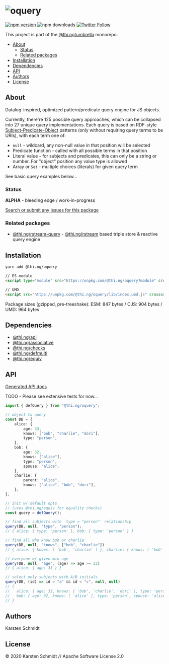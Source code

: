 <!-- This file is generated - DO NOT EDIT! -->

# ![oquery](https://media.thi.ng/umbrella/banners/thing-oquery.svg?e3388565)

[![npm version](https://img.shields.io/npm/v/@thi.ng/oquery.svg)](https://www.npmjs.com/package/@thi.ng/oquery)
![npm downloads](https://img.shields.io/npm/dm/@thi.ng/oquery.svg)
[![Twitter Follow](https://img.shields.io/twitter/follow/thing_umbrella.svg?style=flat-square&label=twitter)](https://twitter.com/thing_umbrella)

This project is part of the
[@thi.ng/umbrella](https://github.com/thi-ng/umbrella/) monorepo.

- [About](#about)
  - [Status](#status)
  - [Related packages](#related-packages)
- [Installation](#installation)
- [Dependencies](#dependencies)
- [API](#api)
- [Authors](#authors)
- [License](#license)

## About

Datalog-inspired, optimized pattern/predicate query engine for JS objects.

Currently, there're 125 possible query approaches, which can be
collapsed into 27 unique query implementations. Each query is based on
RDF-style
[Subject-Predicate-Object](https://www.w3.org/TR/rdf11-primer/#section-triple)
patterns (only without requiring query terms to be URIs), with each term
one of:

- `null` - wildcard, any non-null value in that position will be
  selected
- Predicate function - called with all possible terms in that position
- Literal value - for subjects and predicates, this can only be a string
  or number. For "object" position any value type is allowed
- Array or `Set` - multiple choices (literals) for given query term

See basic query examples below...

### Status

**ALPHA** - bleeding edge / work-in-progress

[Search or submit any issues for this package](https://github.com/thi-ng/umbrella/issues?q=is%3Aissue+is%3Aopen+%5Boquery%5D)

### Related packages

- [@thi.ng/rstream-query](https://github.com/thi-ng/umbrella/tree/develop/packages/rstream-query) - [@thi.ng/rstream](https://github.com/thi-ng/umbrella/tree/develop/packages/rstream) based triple store & reactive query engine

## Installation

```bash
yarn add @thi.ng/oquery
```

```html
// ES module
<script type="module" src="https://unpkg.com/@thi.ng/oquery?module" crossorigin></script>

// UMD
<script src="https://unpkg.com/@thi.ng/oquery/lib/index.umd.js" crossorigin></script>
```

Package sizes (gzipped, pre-treeshake): ESM: 847 bytes / CJS: 904 bytes / UMD: 964 bytes

## Dependencies

- [@thi.ng/api](https://github.com/thi-ng/umbrella/tree/develop/packages/api)
- [@thi.ng/associative](https://github.com/thi-ng/umbrella/tree/develop/packages/associative)
- [@thi.ng/checks](https://github.com/thi-ng/umbrella/tree/develop/packages/checks)
- [@thi.ng/defmulti](https://github.com/thi-ng/umbrella/tree/develop/packages/defmulti)
- [@thi.ng/equiv](https://github.com/thi-ng/umbrella/tree/develop/packages/equiv)

## API

[Generated API docs](https://docs.thi.ng/umbrella/oquery/)

TODO - Please see extensive tests for now...

```ts
import { defQuery } from "@thi.ng/oquery";

// object to query
const DB = {
    alice: {
        age: 33,
        knows: ["bob", "charlie", "dori"],
        type: "person",
    },
    bob: {
        age: 32,
        knows: ["alice"],
        type: "person",
        spouse: "alice",
    },
    charlie: {
        parent: "alice",
        knows: ["alice", "bob", "dori"],
    },
};

// init w/ default opts
// (uses @thi.ng/equiv for equality checks)
const query = defQuery();

// find all subjects with `type = "person"` relationship
query(DB, null, "type", "person");
// { alice: { type: 'person' }, bob: { type: 'person' } }

// find all who know bob or charlie
query(DB, null, "knows", ["bob", "charlie"])
// { alice: { knows: [ 'bob', 'charlie' ] }, charlie: { knows: [ 'bob' ] } }

// everyone w/ given min age
query(DB, null, "age", (age) => age >= 33)
// { alice: { age: 33 } }

// select only subjects with A/B initials
query(DB, (id) => id > "a" && id < "c", null, null)
// {
//   alice: { age: 33, knows: [ 'bob', 'charlie', 'dori' ], type: 'person' },
//   bob: { age: 32, knows: [ 'alice' ], type: 'person', spouse: 'alice' }
// }
```

## Authors

Karsten Schmidt

## License

&copy; 2020 Karsten Schmidt // Apache Software License 2.0
